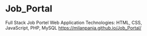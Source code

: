 # Job_Portal
Full Stack Job Portel Web Application Technologies: HTML, CSS, JavaScript, PHP, MySQL
https://milanpanja.github.io/Job_Portal/
